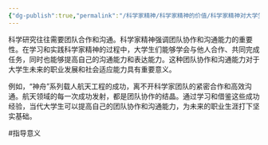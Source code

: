 ```yaml
---
{"dg-publish":true,"permalink":"/科学家精神/科学家精神的价值/科学家精神对大学生的指导意义/增强团队协作和沟通能力/","dgPassFrontmatter":true,"noteIcon":"","created":"2024-06-12T14:09:25.994+08:00","updated":"2024-06-14T22:41:39.985+08:00"}
---
```


科学研究往往需要团队合作和沟通。科学家精神强调团队协作和沟通能力的重要性。在学习和实践科学家精神的过程中，大学生们能够学会与他人合作、共同完成任务，同时也能够提高自己的沟通能力和表达能力。这种团队协作和沟通能力对于大学生未来的职业发展和社会适应能力具有重要意义。

例如，“神舟”系列载人航天工程的成功，离不开科学家团队的紧密合作和高效沟通。航天领域的每一次成功发射，都是团队协作的结晶。通过学习和借鉴这些成功经验，当代大学生可以提高自己的团队协作和沟通能力，为未来的职业生涯打下坚实基础。

#指导意义